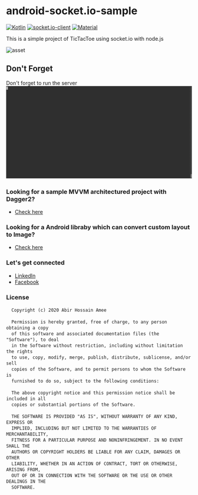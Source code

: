 # android-socket.io-sample
[![Kotlin](https://img.shields.io/badge/kotlin-1.3.72-brightgreen)](https://kotlinlang.org/)
[![socket.io-client](https://img.shields.io/badge/socket.io_client-1.0.0-orange)](https://github.com/ReactiveX/RxKotlin)
[![Material](https://img.shields.io/badge/Material-1.2.0-blue)](https://github.com/google/dagger)

This is a simple project of TicTacToe using socket.io with node.js

![asset](screenshots/tictoctoe.gif)

## Don't Forget

Don't forget to run the server
![asset](screenshots/terminal.gif)

### Looking for a sample MVVM architectured project with Dagger2?
- [Check here](https://github.com/abiramee/mvvm-rxkotlin-sample-code)

### Looking for a Android libraby which can convert custom layout to Image?
- [Check here](https://github.com/abiramee/ImageFromLayout)

### Let's get connected
- [LinkedIn](https://www.linkedin.com/in/abiramee/)
- [Facebook](http://facebook.com/hossain.amee)

### License
```
  Copyright (c) 2020 Abir Hossain Amee

  Permission is hereby granted, free of charge, to any person obtaining a copy
  of this software and associated documentation files (the "Software"), to deal
  in the Software without restriction, including without limitation the rights
  to use, copy, modify, merge, publish, distribute, sublicense, and/or sell
  copies of the Software, and to permit persons to whom the Software is
  furnished to do so, subject to the following conditions:

  The above copyright notice and this permission notice shall be included in all
  copies or substantial portions of the Software.

  THE SOFTWARE IS PROVIDED "AS IS", WITHOUT WARRANTY OF ANY KIND, EXPRESS OR
  IMPLIED, INCLUDING BUT NOT LIMITED TO THE WARRANTIES OF MERCHANTABILITY,
  FITNESS FOR A PARTICULAR PURPOSE AND NONINFRINGEMENT. IN NO EVENT SHALL THE
  AUTHORS OR COPYRIGHT HOLDERS BE LIABLE FOR ANY CLAIM, DAMAGES OR OTHER
  LIABILITY, WHETHER IN AN ACTION OF CONTRACT, TORT OR OTHERWISE, ARISING FROM,
  OUT OF OR IN CONNECTION WITH THE SOFTWARE OR THE USE OR OTHER DEALINGS IN THE
  SOFTWARE.

 ```
